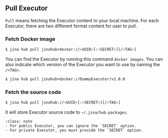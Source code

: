 ## Pull Executor

`Pull` means fetching the Executor content to your local machine. For each Executor, there are two different format content for user to pull.

### Fetch Docker image

```bash
$ jina hub pull jinahub+docker://<UUID>[:<SECRET>][/<TAG>]
```

You can find the Executor by running this command `docker images`. You can also indicate which version of the Executor you want to use by naming the `/<TAG>`.

```bash
$ jina hub pull jinahub+docker://DummyExecutor/v1.0.0
```

### Fetch the source code

```bash
$ jina hub pull jinahub://<UUID>[:<SECRET>][/<TAG>]
```

It will store Executor source code to `~/.jina/hub-packages`.


```{admonition} Note
:class: note
- For public Executor, you can ignore the `SECRET` option.
- For private Executor, you must provide the `SECRET` option.
```